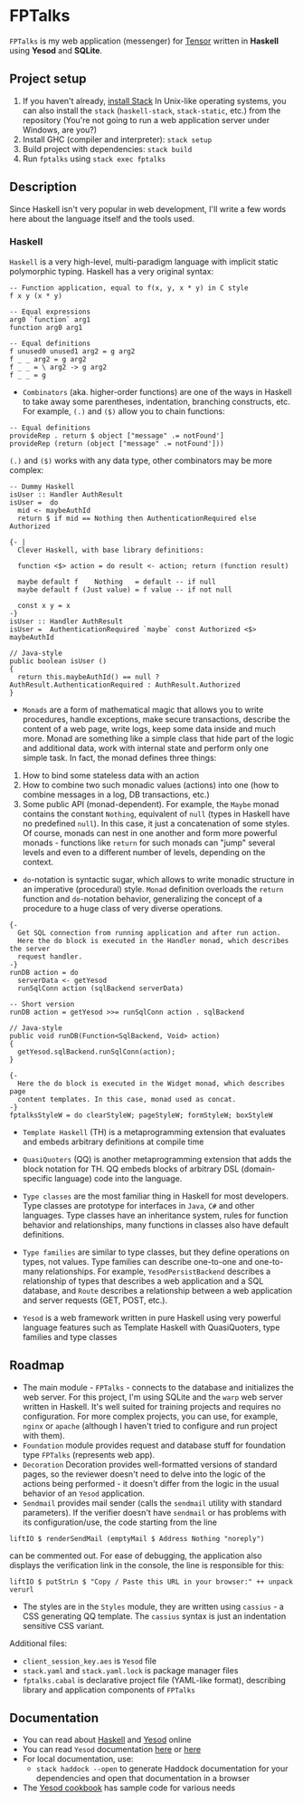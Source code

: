 # FPTalks

`FPTalks` is my web application (messenger) for [Tensor](https://tensor.ru)
written in **Haskell** using **Yesod** and **SQLite**.

## Project setup

1. If you haven't already, [install Stack](https://haskell-lang.org/get-started)
In Unix-like operating systems, you can also install the `stack`
(`haskell-stack`, `stack-static`, etc.) from the repository (You're not going to
run a web application server under Windows, are you?)
2. Install GHC (compiler and interpreter): `stack setup`
3. Build project with dependencies: `stack build`
4. Run `fptalks` using `stack exec fptalks`

## Description

Since Haskell isn't very popular in web development, I'll write a few words here
about the language itself and the tools used.

### Haskell

`Haskell` is a very high-level, multi-paradigm language with implicit static
polymorphic typing. Haskell has a very original syntax:
```
-- Function application, equal to f(x, y, x * y) in C style
f x y (x * y)

-- Equal expressions
arg0 `function` arg1
function arg0 arg1

-- Equal definitions
f unused0 unused1 arg2 = g arg2
f _ _ arg2 = g arg2
f _ _ = \ arg2 -> g arg2
f _ _ = g
```

* `Combinators` (aka. higher-order functions) are one of the ways in Haskell to
take away some parentheses, indentation, branching constructs, etc. For example,
`(.)` and `($)` allow you to chain functions:
```
-- Equal definitions
provideRep . return $ object ["message" .= notFound']
provideRep (return (object ["message" .= notFound']))
```
`(.)` and `($)` works with any data type, other combinators may be more complex:
```
-- Dummy Haskell
isUser :: Handler AuthResult
isUser =  do
  mid <- maybeAuthId
  return $ if mid == Nothing then AuthenticationRequired else Authorized

{- |
  Clever Haskell, with base library definitions:
  
  function <$> action = do result <- action; return (function result)
  
  maybe default f    Nothing   = default -- if null
  maybe default f (Just value) = f value -- if not null
  
  const x y = x
-}
isUser :: Handler AuthResult
isUser =  AuthenticationRequired `maybe` const Authorized <$> maybeAuthId

// Java-style
public boolean isUser ()
{
  return this.maybeAuthId() == null ? AuthResult.AuthenticationRequired : AuthResult.Authorized
}
```
* `Monads` are a form of mathematical magic that allows you to write procedures,
handle exceptions, make secure transactions, describe the content of a web page,
write logs, keep some data inside and much more. Monad are something like a
simple class that hide part of the logic and additional data, work with internal
state and perform only one simple task. In fact, the monad defines three things:
1. How to bind some stateless data with an action
2. How to combine two such monadic values (actions) into one (how to combine
messages in a log, DB transactions, etc.)
3. Some public API (monad-dependent). For example, the `Maybe` monad contains
the constant `Nothing`, equivalent of `null` (types in Haskell have no
predefined `null`).
In this case, it just a concatenation of some styles. Of course, monads can nest
in one another and form more powerful monads - functions like `return` for such
monads can "jump" several levels and even to a different number of levels,
depending on the context.
* `do`-notation is syntactic sugar, which allows to write monadic structure in
an imperative (procedural) style. `Monad` definition overloads the `return`
function and `do`-notation behavior, generalizing the concept of a procedure to
a huge class of very diverse operations.
```
{-
  Get SQL connection from running application and after run action.
  Here the do block is executed in the Handler monad, which describes the server
  request handler.
-}
runDB action = do
  serverData <- getYesod
  runSqlConn action (sqlBackend serverData)

-- Short version
runDB action = getYesod >>= runSqlConn action . sqlBackend

// Java-style
public void runDB(Function<SqlBackend, Void> action)
{
  getYesod.sqlBackend.runSqlConn(action);
}

{-
  Here the do block is executed in the Widget monad, which describes page
  content templates. In this case, monad used as concat.
-}
fptalksStyleW = do clearStyleW; pageStyleW; formStyleW; boxStyleW
```
* `Template Haskell` (TH) is a metaprogramming extension that evaluates and
embeds arbitrary definitions at compile time
* `QuasiQuoters` (QQ) is another metaprogramming extension that adds the block
notation for TH. QQ embeds blocks of arbitrary DSL (domain-specific language)
code into the language.
* `Type classes` are the most familiar thing in Haskell for most developers.
Type classes are prototype for interfaces in `Java`, `C#` and other languages.
Type classes have an inheritance system, rules for function behavior and
relationships, many functions in classes also have default definitions.
* `Type families` are similar to type classes, but they define operations on
types, not values. Type families can describe one-to-one and one-to-many
relationships. For example, `YesodPersistBackend` describes a relationship of
types that describes a web application and a SQL database, and `Route` describes
a relationship between a web application and server requests (GET, POST, etc.).

* `Yesod` is a web framework written in pure Haskell using very powerful
language features such as Template Haskell with QuasiQuoters, type families and
type classes

## Roadmap

* The main module - `FPTalks` - connects to the database and initializes the web
server. For this project, I'm using SQLite and the `warp` web server written in
Haskell. It's well suited for training projects and requires no configuration.
For more complex projects, you can use, for example, `nginx` or `apache`
(although I haven't tried to configure and run project with them).
* `Foundation` module provides request and database stuff for foundation type
`FPTalks` (represents web app).
* `Decoration` Decoration provides well-formatted versions of standard pages, so
the reviewer doesn't need to delve into the logic of the actions being
performed - it doesn't differ from the logic in the usual behavior of an `Yesod`
application.
* `Sendmail` provides mail sender (calls the `sendmail` utility with standard
parameters). If the verifier doesn't have `sendmail` or has problems with its
configuration/use, the code starting from the line
```
liftIO $ renderSendMail (emptyMail $ Address Nothing "noreply")
```
can be commented out. For ease of debugging, the application also displays the
verification link in the console, the line is responsible for this:
```
liftIO $ putStrLn $ "Copy / Paste this URL in your browser:" ++ unpack verurl
```
* The styles are in the `Styles` module, they are written using `cassius` - a
CSS generating QQ template. The `cassius` syntax is just an indentation
sensitive CSS variant.

Additional files:
* `client_session_key.aes` is `Yesod` file
* `stack.yaml` and `stack.yaml.lock` is package manager files
* `fptalks.cabal` is declarative project file (YAML-like format), describing
library and application components of `FPTalks`

## Documentation

* You can read about [Haskell](https://haskell.org) and
[Yesod](https://www.yesodweb.com/book) online
* You can read `Yesod` documentation [here](http://stackage.org/) or
[here](https://hackage.haskell.org/package/yesod-core)
* For local documentation, use:
	* `stack haddock --open` to generate Haddock documentation for your
	dependencies and open that documentation in a browser
* The [Yesod cookbook](https://github.com/yesodweb/yesod-cookbook) has sample
code for various needs

